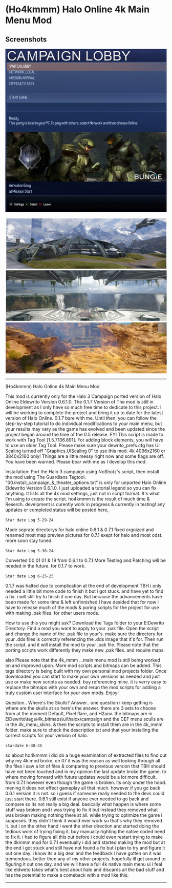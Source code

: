 # (Ho4kmmm) Halo Online 4k Main Menu Mod

## Screenshots

![Screenshot](https://github.com/jackrabbit72380/ho4kmmm/blob/master/Preview.jpg)

![Screenshot](https://github.com/jackrabbit72380/ho4kmmm/blob/master/Preview2.jpg)

_________________________________________________________________________________________________________________________

(Ho4kmmm) Halo Online 4k Main Menu Mod

This mod is currently only for the Halo 3 Campaign ported version of Halo Online Eldewrito Version 0.6.1.0. The 0.1.7 Version of The mod is still in development as I only have so much free time to dedicate to this project. I will be working to complete the project and bring it up to date for the latest version of Halo Online. 0.1.7 bare with me.
Until then, you can follow the step-by-step tutorial to do individual modifications to your main menu, but your results may vary as the game has evolved and been updated since the project began around the time of the 0.5 release.
FYI This script is made to work with Tag Tool [1.5.7136.891]. For adding block elements, you will have to use an older Tag Tool.
Please make sure your dewrito_prefs.cfg has UI Scaling turned off "Graphics.UIScaling 0" to use this mod.
4k 4096x2160 or 3840x2160 only!
Things are a little messy right now and some flags are off. You have been warned.
Please bear with me as I develop this mod.

Installation: Port the Halo 3 campaign using NoShotz's script, then install the mod using The Guardians Tagtool.
"00.install_campaign_&_theater_options.txt" is only for unported Halo Online Eldewrito Version 0.6.1.0.
I just uploaded a tutorial legend so you can fix anything. It lists all the 4k mod settings, just not in script format. It's what I'm using to create the script. ho4kmmm is the result of much time & Reserch. develpment is curently work in progress & currently in testing! any updates or completed status will be posted here,

```Star date Log 5-29-24```

Made seprate directorys for halo online 0.6.1 & 0.7.1 fixed orgnized and renamed most map preview pictures for 0.7.1 exept for halo and most odst.
more soon stay tuned.

```Star date Log 5-30-24```

Converted 00 01 01 & 19 from 0.6.1 to 0.7.1 More Testing and Patching will be needed in the future. for 0.1.7 to work.

```Star date Log 6-25-25```

0.1.7 was halted due to complication at the end of development TBH i only needed a little bit more code to finish it but i got stuck. and have yet to find a fix. i will still try to finish it one day. But because the advancements have been made for some time & left unfinnished I have desided that for now i have to release much of the mods & poring scripts for the project for use with making .pak files. for other users mods.

How to use this you might ask? Download the Tags folder to your ElDewrito Directory. Find a mod you want to apply to your .pak file. Open the script and change the name of the .pak file to your's. make sure the directory for your .dds files is correctly referencing the .dds image that it's for. Then run the script. and it will install the mod to your .pak file. Please note that the porting scripts work differently they make new .pak files. and require maps.

also Please note that the 4k_mmm ...main menu mod is still being worked on and improved upon. More mod scripts and bitmaps can be added. This tags directory is being built with my own personal mod projects folder. Once downloaded you can start to make your own versions as needed and just use or make new scripts as needed. buy referencing mine.
it is verry easy to replace the bitmaps with your own and rerun the mod scripts for adding a truly custom user interface for your own mods. Enjoy!

Question.. Where's the Skulls?
Answer..
 one question i keep getting is where are the skulls at so here's the answer. there are 3 sets to choose from at the moment Default, Pixel flare, and H2anv. the bitmaps are in ElDewrito\tags\4k_bitmaps\ui\halox\campaign and the CEF menu sculls are in the 4k_menu_skins. & then the scripts to install them are in the 4k_mmm folder.  make sure to check the description.txt and that your installing the correct scripts for your version of halo.

 ```stardate 6-30-35```
 
 so about ho4kmmm i did do a huge examination of extracted files to find out why my 4k mod broke. on 07 it was the reason as well looking through all the files i saw a lot of files & comparing to previous version that TBH should have not been touched and in my opinion the last update broke the game. to where moving forward with future updates would be a lot more difficult. from 0.7.1 however even though  the game is broken. its only under the hood. mening it does not effect gameplay all that much. however if you go back 0.6.1 version it is not.  so i guess if someone really needed to the devs could just start there. 0.6.1 still exist if anyone ever needed to go back and compare so its not really a big deal.  basically what happen is where some stuff was broken and i was trying to fix it but instead they removed what was broken making nothing there at all. while trying to optimize the game i supposes. they didn't think it would ever work so that's why they removed it. but i on the other  hand  i went the other direction and started doing the tedious work of trying fixing it.  buy manually righting the native coded need to fix it. i had to figure all this out before i could even restart trying to make the 4kmmm mod for 0.7.1 eventually i did and started making the mod but at the end i got stuck and still have not found a fix but i plan to try and figure it out one day. i know its a big deal and the feedback i have gotten on it was tremendous. better then any of my other projects. hopefully ill get around to figuring it out one day. and we will have a full 4k native main menu ui i feal like eldweto takes what's best about halo and discards all the bad stuff and has the potential to make a comeback with a mod like this. 
__________________________________________________________________________________________________________________________
